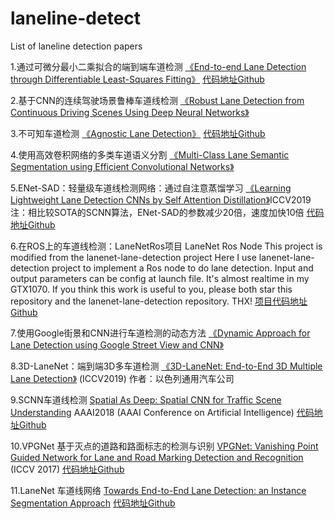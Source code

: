 # laneline-detect
List of laneline detection papers


1.通过可微分最小二乘拟合的端到端车道检测
[《End-to-end Lane Detection through Differentiable Least-Squares Fitting》](%28https://arxiv.org/abs/1902.00293%29)
[代码地址Github](https://github.com/wvangansbeke/LaneDetection_End2End)


2.基于CNN的连续驾驶场景鲁棒车道线检测
[《Robust Lane Detection from Continuous Driving Scenes Using Deep Neural Networks》](https://arxiv.org/abs/1903.02193)


3.不可知车道检测
[《Agnostic Lane Detection》](https://arxiv.org/abs/1905.03704)
[代码地址Github](https://github.com/cardwing/Codes-for-Lane-Detection)


4.使用高效卷积网络的多类车道语义分割
[《Multi-Class Lane Semantic Segmentation using Efficient Convolutional Networks》](https://arxiv.org/abs/1907.09438)


5.ENet-SAD：轻量级车道线检测网络：通过自注意蒸馏学习
[《Learning Lightweight Lane Detection CNNs by Self Attention Distillation》](https://arxiv.org/abs/1908.00821)ICCV2019
注：相比较SOTA的SCNN算法，ENet-SAD的参数减少20倍，速度加快10倍
[代码地址Github](https://github.com/cardwing/Codes-for-Lane-Detection)


6.在ROS上的车道线检测：LaneNetRos项目
LaneNet Ros Node
This project is modified from the lanenet-lane-detection project
Here I use lanenet-lane-detection project to implement a Ros node to do lane detection. Input and output parameters can be config at launch file.
It's almost realtime in my GTX1070. If you think this work is useful to you, please both star this repository and the lanenet-lane-detection repository. THX!
 [项目代码地址Github](https://github.com/AbangLZU/LaneNetRos)


7.使用Google街景和CNN进行车道检测的动态方法
[《Dynamic Approach for Lane Detection using Google Street View and CNN》](https://arxiv.org/abs/1909.00798)


8.3D-LaneNet：端到端3D多车道检测
[《3D-LaneNet: End-to-End 3D Multiple Lane Detection》](https://arxiv.org/pdf/1811.10203v3.pdf)
(ICCV2019)
作者：以色列通用汽车公司


9.SCNN车道线检测
[Spatial As Deep: Spatial CNN for Traffic Scene Understanding](https://arxiv.org/pdf/1712.06080.pdf)
AAAI2018 (AAAI Conference on Artificial Intelligence)
[代码地址Github](https://github.com/XingangPan/SCNN)


10.VPGNet 基于灭点的道路和路面标志的检测与识别 
[VPGNet: Vanishing Point Guided Network for Lane and Road Marking Detection and Recognition](https://arxiv.org/abs/1710.06288)
 (ICCV 2017)
[代码地址Github](https://github.com/SeokjuLee/VPGNet)


11.LaneNet 车道线网络
[Towards End-to-End Lane Detection: an Instance Segmentation Approach](https://arxiv.org/abs/1802.05591)
[代码地址Github](https://github.com/MaybeShewill-CV/lanenet-lane-detection)

